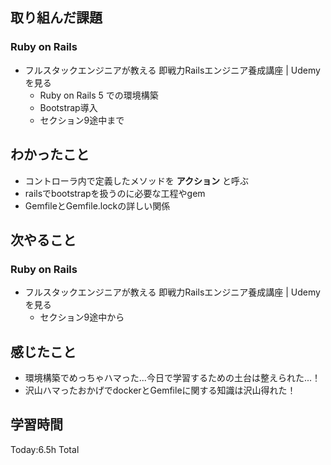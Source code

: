 ## 取り組んだ課題
### Ruby on Rails
- フルスタックエンジニアが教える 即戦力Railsエンジニア養成講座 | Udemyを見る
  - Ruby on Rails 5 での環境構築
  - Bootstrap導入
  - セクション9途中まで
## わかったこと
- コントローラ内で定義したメソッドを **アクション** と呼ぶ
- railsでbootstrapを扱うのに必要な工程やgem
- GemfileとGemfile.lockの詳しい関係
## 次やること
### Ruby on Rails
- フルスタックエンジニアが教える 即戦力Railsエンジニア養成講座 | Udemyを見る
  - セクション9途中から
## 感じたこと
- 環境構築でめっちゃハマった...今日で学習するための土台は整えられた...！
- 沢山ハマったおかげでdockerとGemfileに関する知識は沢山得れた！
## 学習時間
Today:6.5h Total
